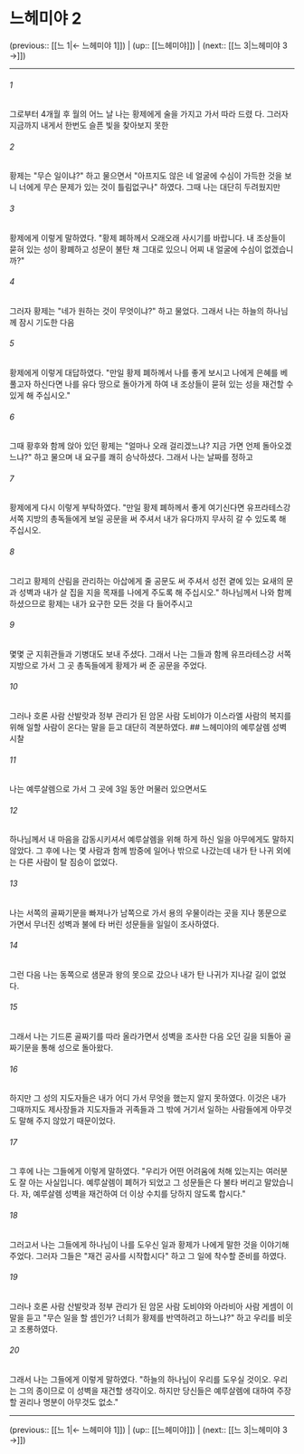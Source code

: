 # 느헤미야 2

(previous:: [[느 1|← 느헤미야 1]]) | (up:: [[느헤미야]]) | (next:: [[느 3|느헤미야 3 →]])

***




###### 1 

그로부터 4개월 후 월의 어느 날 나는 황제에게 술을 가지고 가서 따라 드렸 다. 그러자 지금까지 내게서 한번도 슬픈 빛을 찾아보지 못한 



###### 2 

황제는 "무슨 일이냐?" 하고 물으면서 "아프지도 않은 네 얼굴에 수심이 가득한 것을 보니 너에게 무슨 문제가 있는 것이 틀림없구나" 하였다. 그때 나는 대단히 두려웠지만 



###### 3 

황제에게 이렇게 말하였다. "황제 폐하께서 오래오래 사시기를 바랍니다. 내 조상들이 묻혀 있는 성이 황폐하고 성문이 불탄 채 그대로 있으니 어찌 내 얼굴에 수심이 없겠습니까?" 



###### 4 

그러자 황제는 "네가 원하는 것이 무엇이냐?" 하고 물었다. 그래서 나는 하늘의 하나님께 잠시 기도한 다음 



###### 5 

황제에게 이렇게 대답하였다. "만일 황제 폐하께서 나를 좋게 보시고 나에게 은혜를 베풀고자 하신다면 나를 유다 땅으로 돌아가게 하여 내 조상들이 묻혀 있는 성을 재건할 수 있게 해 주십시오." 



###### 6 

그때 황후와 함께 앉아 있던 황제는 "얼마나 오래 걸리겠느냐? 지금 가면 언제 돌아오겠느냐?" 하고 물으며 내 요구를 쾌히 승낙하셨다. 그래서 나는 날짜를 정하고 



###### 7 

황제에게 다시 이렇게 부탁하였다. "만일 황제 폐하께서 좋게 여기신다면 유프라테스강 서쪽 지방의 총독들에게 보일 공문을 써 주셔서 내가 유다까지 무사히 갈 수 있도록 해 주십시오. 



###### 8 

그리고 황제의 산림을 관리하는 아삽에게 줄 공문도 써 주셔서 성전 곁에 있는 요새의 문과 성벽과 내가 살 집을 지을 목재를 나에게 주도록 해 주십시오." 하나님께서 나와 함께하셨으므로 황제는 내가 요구한 모든 것을 다 들어주시고 



###### 9 

몇몇 군 지휘관들과 기병대도 보내 주셨다. 그래서 나는 그들과 함께 유프라테스강 서쪽 지방으로 가서 그 곳 총독들에게 황제가 써 준 공문을 주었다. 



###### 10 

그러나 호론 사람 산발랏과 정부 관리가 된 암몬 사람 도비야가 이스라엘 사람의 복지를 위해 일할 사람이 온다는 말을 듣고 대단히 격분하였다. ## 느헤미야의 예루살렘 성벽 시찰 



###### 11 

나는 예루살렘으로 가서 그 곳에 3일 동안 머물러 있으면서도 



###### 12 

하나님께서 내 마음을 감동시키셔서 예루살렘을 위해 하게 하신 일을 아무에게도 말하지 않았다. 그 후에 나는 몇 사람과 함께 밤중에 일어나 밖으로 나갔는데 내가 탄 나귀 외에는 다른 사람이 탈 짐승이 없었다. 



###### 13 

나는 서쪽의 골짜기문을 빠져나가 남쪽으로 가서 용의 우물이라는 곳을 지나 똥문으로 가면서 무너진 성벽과 불에 타 버린 성문들을 일일이 조사하였다. 



###### 14 

그런 다음 나는 동쪽으로 샘문과 왕의 못으로 갔으나 내가 탄 나귀가 지나갈 길이 없었다. 



###### 15 

그래서 나는 기드론 골짜기를 따라 올라가면서 성벽을 조사한 다음 오던 길을 되돌아 골짜기문을 통해 성으로 돌아왔다. 



###### 16 

하지만 그 성의 지도자들은 내가 어디 가서 무엇을 했는지 알지 못하였다. 이것은 내가 그때까지도 제사장들과 지도자들과 귀족들과 그 밖에 거기서 일하는 사람들에게 아무것도 말해 주지 않았기 때문이었다. 



###### 17 

그 후에 나는 그들에게 이렇게 말하였다. "우리가 어떤 어려움에 처해 있는지는 여러분도 잘 아는 사실입니다. 예루살렘이 폐허가 되었고 그 성문들은 다 불타 버리고 말았습니다. 자, 예루살렘 성벽을 재건하여 더 이상 수치를 당하지 않도록 합시다." 



###### 18 

그러고서 나는 그들에게 하나님이 나를 도우신 일과 황제가 나에게 말한 것을 이야기해 주었다. 그러자 그들은 "재건 공사를 시작합시다" 하고 그 일에 착수할 준비를 하였다. 



###### 19 

그러나 호론 사람 산발랏과 정부 관리가 된 암몬 사람 도비야와 아라비아 사람 게셈이 이 말을 듣고 "무슨 일을 할 셈인가? 너희가 황제를 반역하려고 하느냐?" 하고 우리를 비웃고 조롱하였다. 



###### 20 

그래서 나는 그들에게 이렇게 말하였다. "하늘의 하나님이 우리를 도우실 것이오. 우리는 그의 종이므로 이 성벽을 재건할 생각이오. 하지만 당신들은 예루살렘에 대하여 주장할 권리나 명분이 아무것도 없소."

***

(previous:: [[느 1|← 느헤미야 1]]) | (up:: [[느헤미야]]) | (next:: [[느 3|느헤미야 3 →]])

